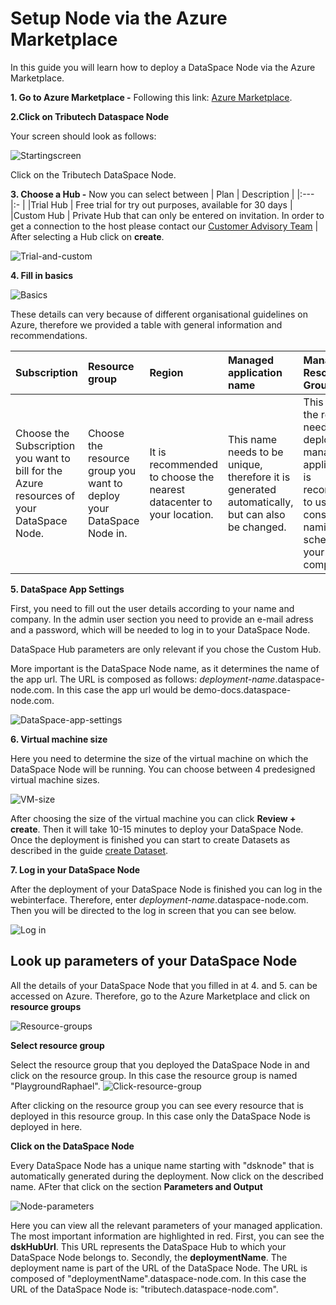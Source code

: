# Setup Node via the Azure Marketplace

In this guide you will learn how to deploy a DataSpace Node via the Azure Marketplace.

**1. Go to Azure Marketplace -** Following this link: <a href="https://portal.azure.com/#blade/Microsoft_Azure_Marketplace/MarketplaceOffersBlade/selectedMenuItemId/home/searchQuery/Tributech" target="_blank">Azure Marketplace</a>.

**2.Click on Tributech Dataspace Node** 

Your screen should look as follows: 

![Startingscreen](img/setup-node-azure-startingscreen.png)

Click on the Tributech DataSpace Node.

**3. Choose a Hub -** Now you can select between 
| Plan  | Description   |
|:---                           |:-                           |
|Trial Hub | Free trial for try out purposes, available for 30 days |
|Custom Hub | Private Hub that can only be entered on invitation. In order to get a connection to the host please contact our [Customer Advisory Team](mailto:customer-advisory@tributech.io) |
After selecting a Hub click on **create**.

![Trial-and-custom](img/setup-node-azure-trial-and-custom-hub.png)

**4. Fill in basics** 

![Basics](img/setup-node-azure-basics.png)

These details can very because of different organisational guidelines on Azure, therefore we provided a table with general information and recommendations.

|Subscription   |Resource group | Region    |Managed application name   |Managed Resource Group|
|:-|:-|:-|:-|:-|
|Choose the Subscription you want to bill for the Azure resources of your DataSpace Node.|Choose the resource group you want to deploy your DataSpace Node in.|It is recommended to choose the nearest datacenter to your location.|This name needs to be unique, therefore it is generated automatically, but can also be changed.|This holds all the resources needed for deploying a managed application. It is recommended to use a consistent naming scheme within your company.

**5. DataSpace App Settings**

First, you need to fill out the user details according to your name and company. 
In the admin user section you need to provide an e-mail adress and a password, which will be needed to log in to your DataSpace Node.

DataSpace Hub parameters are only relevant if you chose the Custom Hub.

More important is the DataSpace Node name, as it determines the name of the app url. The URL is composed as follows: *deployment-name*.dataspace-node.com. In this case the app url would be demo-docs.dataspace-node.com.


![DataSpace-app-settings](img/setup-node-azure-dataspace-app-settings.png)

**6. Virtual machine size**

Here you need to determine the size of the virtual machine on which the DataSpace Node will be running. You can choose between 4 predesigned virtual machine sizes. 

![VM-size](img/setup-node-azure-vm-size.png)

After choosing the size of the virtual machine you can click **Review + create**. 
Then it will take 10-15 minutes to deploy your DataSpace Node. Once the deployment is finished you can start to create Datasets as described in the guide [create Dataset](guides/guide-create-dataset).

**7. Log in your DataSpace Node**

After the deployment of your DataSpace Node is finished you can log in the webinterface. Therefore, enter *deployment-name*.dataspace-node.com. Then you will be directed to the log in screen that you can see below. 

![Log in](img/setup-node-azure-log-in.png)

## Look up parameters of your DataSpace Node

All the details of your DataSpace Node that you filled in at 4. and 5. can be accessed on Azure. 
Therefore, go to the Azure Marketplace and click on **resource groups**

![Resource-groups](img/setup-node-azure-resource-groups.png)

**Select resource group** 

Select the resource group that you deployed the DataSpace Node in and click on the resource group. In this case the resource group is named "PlaygroundRaphael".
![Click-resource-group](img/setup-node-azure-click-resource-group.png)

After clicking on the resource group you can see every resource that is deployed in this resource group. In this case only the DataSpace Node is deployed in here.

**Click on the DataSpace Node**

Every DataSpace Node has a unique name starting with "dsknode" that is automatically generated during the deployment. Now click on the described name. AFter that click on the section **Parameters and Output**

![Node-parameters](img/setup-node-azure-parameters.png)

Here you can view all the relevant parameters of your managed application. The most important information are highlighted in red. 
First, you can see the **dskHubUrl**. This URL represents the DataSpace Hub to which your DataSpace Node belongs to.
Secondly, the **deploymentName**. The deployment name is part of the URL of the DataSpace Node. The URL is composed of "deploymentName".dataspace-node.com.
In this case the URL of the DataSpace Node is: "tributech.dataspace-node.com".